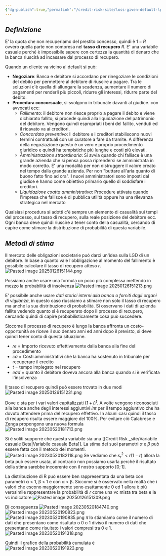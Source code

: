 ```yaml
---
{"dg-publish":true,"permalink":"/credit-risk-site/loss-given-default-lgd/"}
---
```







## *Definizione*
E' la quota che non recuperiamo del prestito concesso, quindi è $1-R$ ovvero quella parte non compresa nel **tasso di recupero** $R$.
E' una variabile casuale perché è impossibile sapere con certezza la quantità di denaro che la banca riuscirà ad incassare dal processo di recupero.

Quando un cliente va vicino al default si può:
- **Negoziare**: Banca e debitore si accordano per rinegoziare le condizioni del debito per permettere al debitore di riuscire a pagare. Tra le soluzioni c'è quella di allungare la scadenza, aumentare il numero di pagamenti per renderli più piccoli, ridurre gli interessi, ridurre parte del debito.
- **Procedura concorsuale**, si svolgono in tribunale davanti al giudice. con avvocati ecc:
	- *Fallimento*: il debitore non riesce proprio a pagare il debito e viene dichiarato fallito, si procede quindi alla liquidazione del patrimonio del debitore. Vengono quindi espropriati i beni del fallito, venduti ed il ricavato va ai creditori.
	- *Concordato preventivo*: Il debitore e i creditori stabiliscono nuovi termini contrattuali con un curatore a fare da tramite. A differenza della negoziazione questo è un vero e proprio procedimento giuridico e quindi ha tempistiche più lunghe e costi più elevati.
	- *Amministrazione straordinaria*: Si avvia quando chi fallisce è una grande azienda che si pensa possa riprendersi se amministrata in modo corretto. E' una modalità per non distruggere il valore creato nel tempo dalla grande azienda. Per non "buttare all'aria quanto di buono fatto fino ad ora". I nuovi amministratori sono imposti dal giudice e hanno come obiettivo primario quello di soddisfare i creditori.
	- *Liquidazione coatta amministrativa*: Procedure attivata quando l'impresa che fallisce è di pubblica utilità oppure ha una rilevanza strategica nel mercato

Qualsiasi procedura si adotti c'è sempre un elemento di casualità sui tempi del processo, sul tasso di recupero, sulla reale posizione del debitore ecc.
Ogni banca deve quindi riuscire a tener conto della casualità, cercando di capire come stimare la distribuzione di probabilità di questa variabile.


## *Metodi di stima*
Il mercato delle obligazioni societarie può darci un'idea sulla LGD di un debitore.
In base a quanto vale l'obbligazione al momento del fallimento è possibile calcolare il tasso di recupero atteso $r$.
![Pasted image 20250126151144.png](/img/user/Credit%20Risk%20_site/allegati/allegati/Pasted%20image%2020250126151144.png)

Possiamo anche usare una formula un poco più complessa mettendo in mezzo la probabilità di insolvenza
![Pasted image 20250126151213.png](/img/user/Credit%20Risk%20_site/allegati/allegati/Pasted%20image%2020250126151213.png)

E' possibile anche usare *dati storici interni alla banca o forniti dagli organi di vigilanza*, in questo caso riusciamo a stimare non solo il tasso di recupero ma anche la sua distribuzione di probabilità.
Si osservano i dati di azienda fallite vedendo quanto si è recuperato dopo il processo di recupero, cercando quindi di capire probabilisticamente cosa può succedere.

Siccome il processo di recupero è lungo la banca affronta un costo-opportunità se riceve il suo denaro anni ed anni dopo il previsto, si deve quindi tener conto di questa situazione.
- $re$ = Importo ricevuto effettivamente dalla banca alla fine del procedimento
- $ca$ = Costi amministrativi che la banca ha sostenuto in tribunale per recuperare il credito
- $t$ = tempo impiegato nel recupero
- $ead$ = quanto il debitore doveva ancora alla banca quando si è verificata l'insolvenza

Il tasso di recupero quindi può essere trovato in due modi
![Pasted image 20250126151231.png](/img/user/Credit%20Risk%20_site/allegati/allegati/Pasted%20image%2020250126151231.png)

Dove $c$ sta per i vari valori capitalizzati $(1+i)^t$.
A volte vengono riconosciuti alla banca anche degli interessi aggiuntivi $int$ per il tempo aggiuntivo che ha dovuto attendere prima del recupero effettivo.
In alcuni casi quindi il tasso di recupero risulta essere maggiore del 100%.
Per evitare ciò Calabrese e Zenga propongono una nuova formula
![Pasted image 20230520181713.png](/img/user/Credit%20Risk%20_site/allegati/Pasted%20image%2020230520181713.png)

Si è soliti supporre che questa variabile sia una [[Credit Risk _site/Variabile casuale Beta\|Variabile casuale Beta]].
La stima dei suoi parametri $\alpha$ e $\beta$ può essere fatta con il metodo dei momenti.
![Pasted image 20230520182118.png](/img/user/Credit%20Risk%20_site/allegati/Pasted%20image%2020230520182118.png)
Se vediamo che $s^2_r < r(1-r)$ allora la beta può essere usata, al contrario non possiamo usarla perché il risultato della stima sarebbe incoerente con il nostro supporto $[0 ; 1]$.

La distribuzione di R può essere ben rappresentata da una beta con parametri α < 1, β < 1 e con α < β.
Siccome si è osservato nella realtà che i valori che escono maggiormente sono esattamente $0$ ed $1$ allora è più verosimile rappresentare la probabilità di $r$ come una vc mista tra beta e la vc indicatore
![Pasted image 20250126151309.png](/img/user/Credit%20Risk%20_site/allegati/allegati/Pasted%20image%2020250126151309.png)

Di conseguenza
![Pasted image 20230520184740.png](/img/user/Credit%20Risk%20_site/allegati/Pasted%20image%2020230520184740.png)
![Pasted image 20230520190823.png](/img/user/Credit%20Risk%20_site/allegati/Pasted%20image%2020230520190823.png)
![Pasted image 20230520190835.png](/img/user/Credit%20Risk%20_site/allegati/Pasted%20image%2020230520190835.png)
$\pi$ lo stiamiamo come il numero di dati che presentano come risultato o 0 o 1 diviso il numero di dati che presentano come risultato i valori compresi tra $0$ e $1$.
![Pasted image 20230520191318.png](/img/user/Credit%20Risk%20_site/allegati/Pasted%20image%2020230520191318.png)

Quindi il grafico della probabilità cumulata è![Pasted image 20230520191923.png](/img/user/Credit%20Risk%20_site/allegati/Pasted%20image%2020230520191923.png)
